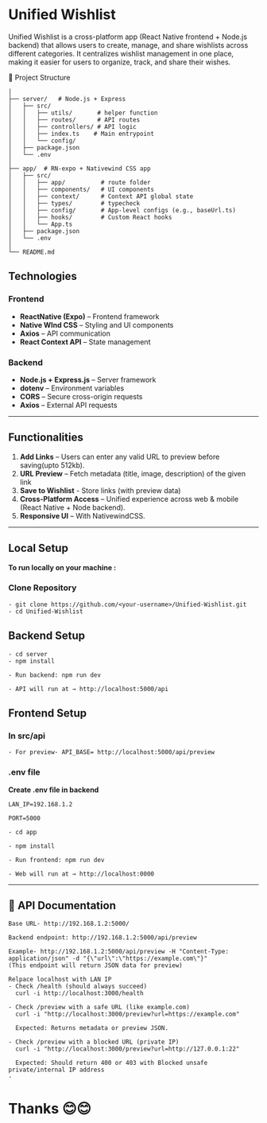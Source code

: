 # Unified Wishlist

Unified Wishlist is a cross-platform app (React Native frontend + Node.js backend) that allows users to create, manage, and share wishlists across different categories. It centralizes wishlist management in one place, making it easier for users to organize, track, and share their wishes.


📂 Project Structure

```/Unified-Wishlist
│
├── server/   # Node.js + Express
│   ├── src/
│   │   ├── utils/       # helper function
│   │   ├── routes/      # API routes
│   │   ├── controllers/ # API logic
│   │   ├── index.ts    # Main entrypoint
│   │   └── config/     
│   ├── package.json
│   └── .env
│
├── app/  # RN-expo + Nativewind CSS app
│   ├── src/
│   │   ├── app/          # route folder
│   │   ├── components/   # UI components
│   │   ├── context/      # Context API global state
│   │   ├── types/        # typecheck
│   │   ├── config/       # App-level configs (e.g., baseUrl.ts)
│   │   ├── hooks/        # Custom React hooks
│   │   └── App.ts
│   ├── package.json
│   └── .env
│
└── README.md

```
##  Technologies

### **Frontend**
- **ReactNative (Expo)** – Frontend framework  
- **Native WInd CSS** – Styling and UI components  
- **Axios** – API communication  
- **React Context API** – State management  

### **Backend**
- **Node.js + Express.js** – Server framework
- **dotenv** – Environment variables  
- **CORS** – Secure cross-origin requests  
- **Axios** – External API requests  
---

## Functionalities

1. **Add Links** – Users can enter any valid URL to preview before saving(upto 512kb).
2. **URL Preview** – Fetch metadata (title, image, description) of the given link
3. **Save to Wishlist** - Store links (with preview data)
4. **Cross-Platform Access** – Unified experience across web & mobile (React Native + Node backend).  
5. **Responsive UI** – With NativewindCSS.  
---

## Local Setup
**To run locally on your machine :**
### Clone Repository
```
- git clone https://github.com/<your-username>/Unified-Wishlist.git
- cd Unified-Wishlist
```

## Backend Setup

```
- cd server
- npm install
```

```
- Run backend: npm run dev

- API will run at → http://localhost:5000/api
```

## Frontend Setup
### In src/api
```
- For preview- API_BASE= http://localhost:5000/api/preview

```
### .env file
**Create .env file in backend**
```
LAN_IP=192.168.1.2

PORT=5000
```

```
- cd app

- npm install
```

```
- Run frontend: npm run dev

- Web will run at → http://localhost:0000
```
---

## 📑 API Documentation

```
Base URL- http://192.168.1.2:5000/

Backend endpoint: http://192.168.1.2:5000/api/preview

Example- http://192.168.1.2:5000/api/preview -H "Content-Type: application/json" -d "{\"url\":\"https://example.com\"}"
(This endpoint will return JSON data for preview)

Relpace localhost with LAN IP
- Check /health (should always succeed)
  curl -i http://localhost:3000/health 

- Check /preview with a safe URL (like example.com)
  curl -i "http://localhost:3000/preview?url=https://example.com"

  Expected: Returns metadata or preview JSON.

- Check /preview with a blocked URL (private IP)
  curl -i "http://localhost:3000/preview?url=http://127.0.0.1:22"

  Expected: Should return 400 or 403 with Blocked unsafe private/internal IP address
-
```

# Thanks 😊😊